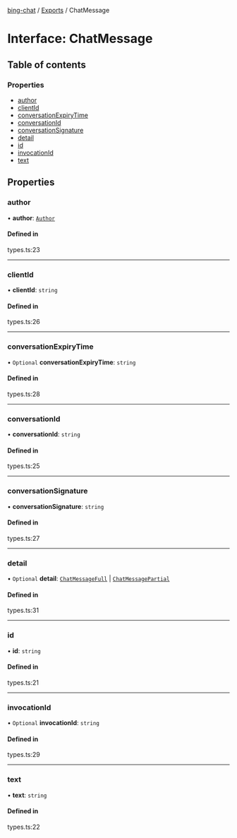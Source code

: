 [bing-chat](../readme.md) / [Exports](../modules.md) / ChatMessage

# Interface: ChatMessage

## Table of contents

### Properties

- [author](ChatMessage.md#author)
- [clientId](ChatMessage.md#clientid)
- [conversationExpiryTime](ChatMessage.md#conversationexpirytime)
- [conversationId](ChatMessage.md#conversationid)
- [conversationSignature](ChatMessage.md#conversationsignature)
- [detail](ChatMessage.md#detail)
- [id](ChatMessage.md#id)
- [invocationId](ChatMessage.md#invocationid)
- [text](ChatMessage.md#text)

## Properties

### author

• **author**: [`Author`](../modules.md#author)

#### Defined in

types.ts:23

___

### clientId

• **clientId**: `string`

#### Defined in

types.ts:26

___

### conversationExpiryTime

• `Optional` **conversationExpiryTime**: `string`

#### Defined in

types.ts:28

___

### conversationId

• **conversationId**: `string`

#### Defined in

types.ts:25

___

### conversationSignature

• **conversationSignature**: `string`

#### Defined in

types.ts:27

___

### detail

• `Optional` **detail**: [`ChatMessageFull`](ChatMessageFull.md) \| [`ChatMessagePartial`](ChatMessagePartial.md)

#### Defined in

types.ts:31

___

### id

• **id**: `string`

#### Defined in

types.ts:21

___

### invocationId

• `Optional` **invocationId**: `string`

#### Defined in

types.ts:29

___

### text

• **text**: `string`

#### Defined in

types.ts:22
